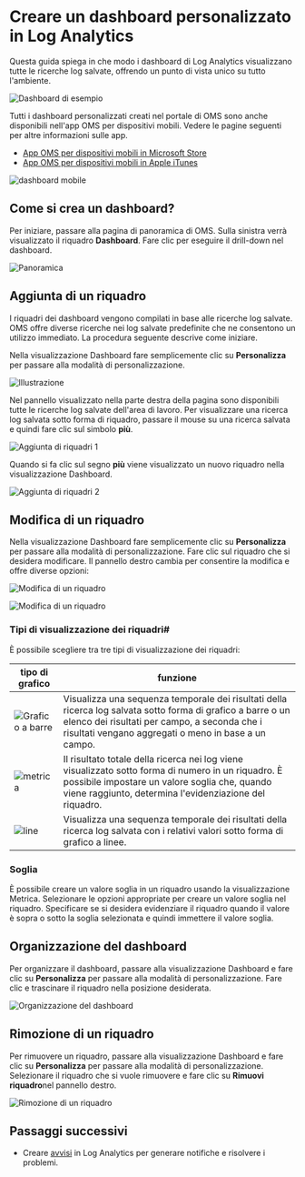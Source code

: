 <properties
    pageTitle="Creare un dashboard personalizzato in Log Analytics | Microsoft Azure"
    description="Questa guida spiega in che modo i dashboard di Log Analytics visualizzano tutte le ricerche nei log salvate, offrendo un punto di vista unico su tutto l'ambiente."
    services="log-analytics"
    documentationCenter=""
    authors="bandersmsft"
    manager="jwhit"
    editor=""/>

<tags
    ms.service="log-analytics"
    ms.workload="na"
    ms.tgt_pltfrm="na"
    ms.devlang="na"
    ms.topic="article"
    ms.date="10/10/2016"
    ms.author="banders"/>


# <a name="create-a-custom-dashboard-in-log-analytics"></a>Creare un dashboard personalizzato in Log Analytics

Questa guida spiega in che modo i dashboard di Log Analytics visualizzano tutte le ricerche log salvate, offrendo un punto di vista unico su tutto l'ambiente.

![Dashboard di esempio](./media/log-analytics-dashboards/oms-dashboards-example-dash.png)

Tutti i dashboard personalizzati creati nel portale di OMS sono anche disponibili nell'app OMS per dispositivi mobili. Vedere le pagine seguenti per altre informazioni sulle app.

- [App OMS per dispositivi mobili in Microsoft Store](http://www.windowsphone.com/store/app/operational-insights/4823b935-83ce-466c-82bb-bd0a3f58d865)
- [App OMS per dispositivi mobili in Apple iTunes](https://itunes.apple.com/app/microsoft-operations-management/id1042424859?mt=8)

![dashboard mobile](./media/log-analytics-dashboards/oms-search-mobile.png)

## <a name="how-do-i-create-my-dashboard?"></a>Come si crea un dashboard?

Per iniziare, passare alla pagina di panoramica di OMS. Sulla sinistra verrà visualizzato il riquadro **Dashboard**. Fare clic per eseguire il drill-down nel dashboard.

![Panoramica](./media/log-analytics-dashboards/oms-dashboards-overview.png)


## <a name="adding-a-tile"></a>Aggiunta di un riquadro

I riquadri dei dashboard vengono compilati in base alle ricerche log salvate. OMS offre diverse ricerche nei log salvate predefinite che ne consentono un utilizzo immediato. La procedura seguente descrive come iniziare.

Nella visualizzazione Dashboard fare semplicemente clic su **Personalizza** per passare alla modalità di personalizzazione.

![Illustrazione](./media/log-analytics-dashboards/oms-dashboards-pictorial01.png)

 Nel pannello visualizzato nella parte destra della pagina sono disponibili tutte le ricerche log salvate dell'area di lavoro. Per visualizzare una ricerca log salvata sotto forma di riquadro, passare il mouse su una ricerca salvata e quindi fare clic sul simbolo **più**.

![Aggiunta di riquadri 1](./media/log-analytics-dashboards/oms-dashboards-pictorial02.png)

Quando si fa clic sul segno **più** viene visualizzato un nuovo riquadro nella visualizzazione Dashboard.

![Aggiunta di riquadri 2](./media/log-analytics-dashboards/oms-dashboards-pictorial03.png)


## <a name="edit-a-tile"></a>Modifica di un riquadro

Nella visualizzazione Dashboard fare semplicemente clic su **Personalizza** per passare alla modalità di personalizzazione. Fare clic sul riquadro che si desidera modificare. Il pannello destro cambia per consentire la modifica e offre diverse opzioni:

![Modifica di un riquadro](./media/log-analytics-dashboards/oms-dashboards-pictorial04.png)

![Modifica di un riquadro](./media/log-analytics-dashboards/oms-dashboards-pictorial05.png)

### <a name="tile-visualizations#"></a>Tipi di visualizzazione dei riquadri#
È possibile scegliere tra tre tipi di visualizzazione dei riquadri:

|tipo di grafico|funzione|
|---|---|
|![Grafico a barre](./media/log-analytics-dashboards/oms-dashboards-bar-chart.png)|Visualizza una sequenza temporale dei risultati della ricerca log salvata sotto forma di grafico a barre o un elenco dei risultati per campo, a seconda che i risultati vengano aggregati o meno in base a un campo.
|![metrica](./media/log-analytics-dashboards/oms-dashboards-metric.png)|Il risultato totale della ricerca nei log viene visualizzato sotto forma di numero in un riquadro. È possibile impostare un valore soglia che, quando viene raggiunto, determina l'evidenziazione del riquadro.|
|![line](./media/log-analytics-dashboards/oms-dashboards-line.png)|Visualizza una sequenza temporale dei risultati della ricerca log salvata con i relativi valori sotto forma di grafico a linee.|

### <a name="threshold"></a>Soglia
È possibile creare un valore soglia in un riquadro usando la visualizzazione Metrica. Selezionare le opzioni appropriate per creare un valore soglia nel riquadro. Specificare se si desidera evidenziare il riquadro quando il valore è sopra o sotto la soglia selezionata e quindi immettere il valore soglia.

## <a name="organizing-the-dashboard"></a>Organizzazione del dashboard
Per organizzare il dashboard, passare alla visualizzazione Dashboard e fare clic su **Personalizza** per passare alla modalità di personalizzazione. Fare clic e trascinare il riquadro nella posizione desiderata.

![Organizzazione del dashboard](./media/log-analytics-dashboards/oms-dashboards-organize.png)

## <a name="remove-a-tile"></a>Rimozione di un riquadro
Per rimuovere un riquadro, passare alla visualizzazione Dashboard e fare clic su **Personalizza** per passare alla modalità di personalizzazione. Selezionare il riquadro che si vuole rimuovere e fare clic su **Rimuovi riquadro**nel pannello destro.

![Rimozione di un riquadro](./media/log-analytics-dashboards/oms-dashboards-remove-tile.png)

## <a name="next-steps"></a>Passaggi successivi

- Creare [avvisi](log-analytics-alerts.md) in Log Analytics per generare notifiche e risolvere i problemi.



<!--HONumber=Oct16_HO2-->


